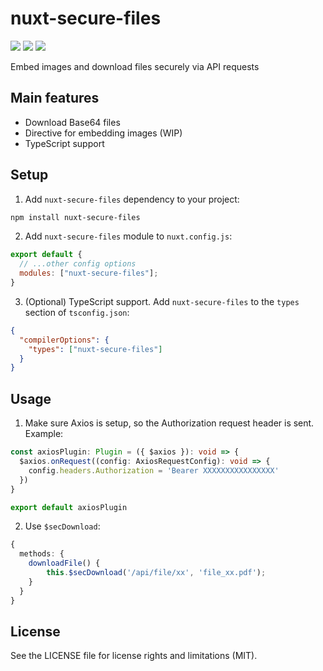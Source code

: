# nuxt-secure-files

<a href="https://www.npmjs.com/package/nuxt-secure-files"><img src="https://img.shields.io/npm/v/nuxt-secure-files?style=flat-square"></a> <a href="https://www.npmjs.com/package/nuxt-secure-files"><img src="https://img.shields.io/npm/dt/nuxt-secure-files?style=flat-square"></a> <a href="#"><img src="https://img.shields.io/github/license/dogchef-be/nuxt-secure-files?style=flat-square"></a>

Embed images and download files securely via API requests

## Main features

- Download Base64 files
- Directive for embedding images (WIP)
- TypeScript support

## Setup

1. Add `nuxt-secure-files` dependency to your project:

```bash
npm install nuxt-secure-files
```

2. Add `nuxt-secure-files` module to `nuxt.config.js`:

```js
export default {
  // ...other config options
  modules: ["nuxt-secure-files"];
}
```

3. (Optional) TypeScript support. Add `nuxt-secure-files` to the `types` section of `tsconfig.json`:

```json
{
  "compilerOptions": {
    "types": ["nuxt-secure-files"]
  }
}
```

## Usage

1. Make sure Axios is setup, so the Authorization request header is sent. Example:

```ts
const axiosPlugin: Plugin = ({ $axios }): void => {
  $axios.onRequest((config: AxiosRequestConfig): void => {
    config.headers.Authorization = 'Bearer XXXXXXXXXXXXXXXX'
  })
}

export default axiosPlugin
```

2. Use `$secDownload`:

```ts
{
  methods: {
    downloadFile() {
        this.$secDownload('/api/file/xx', 'file_xx.pdf');
    }
  }
}
```

## License

See the LICENSE file for license rights and limitations (MIT).
